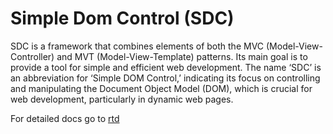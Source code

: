 # Simple Dom Control (SDC)

SDC is a framework that combines elements of both the MVC (Model-View-Controller) and MVT (Model-View-Template) patterns. Its main goal is to provide a tool for simple and efficient web development. The name ‘SDC’ is an abbreviation for ‘Simple DOM Control,’ indicating its focus on controlling and manipulating the Document Object Model (DOM), which is crucial for web development, particularly in dynamic web pages.

For detailed docs go to [rtd](https://simpledomcontrol.readthedocs.io/en/latest/)